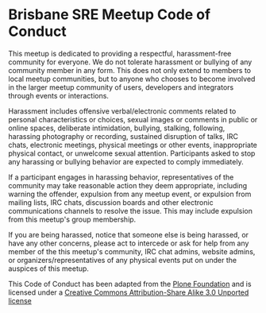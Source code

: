 # Brisbane SRE Meetup Code of Conduct

This meetup is dedicated to providing a respectful, harassment-free community for everyone. We do not tolerate harassment or bullying of any community member in any form. This does not only extend to members to local meetup communities, but to anyone who chooses to become involved in the larger meetup community of users, developers and integrators through events or interactions.

Harassment includes offensive verbal/electronic comments related to personal characteristics or choices, sexual images or comments in public or online spaces, deliberate intimidation, bullying, stalking, following, harassing photography or recording, sustained disruption of talks, IRC chats, electronic meetings, physical meetings or other events, inappropriate physical contact, or unwelcome sexual attention. Participants asked to stop any harassing or bullying behavior are expected to comply immediately.

If a participant engages in harassing behavior, representatives of the community may take reasonable action they deem appropriate, including warning the offender, expulsion from any meetup event, or expulsion from mailing lists, IRC chats, discussion boards and other electronic communications channels to resolve the issue. This may include expulsion from this meetup's group membership.

If you are being harassed, notice that someone else is being harassed, or have any other concerns, please act to intercede or ask for help from any member of the this meetup's community, IRC chat admins, website admins, or organizers/representatives of any physical events put on under the auspices of this meetup.

This Code of Conduct has been adapted from the [Plone Foundation](http://plone.org/foundation/materials/foundation-resolutions/code-of-conduct) and is licensed under a [Creative Commons Attribution-Share Alike 3.0 Unported license](http://creativecommons.org/licenses/by-sa/3.0/) 